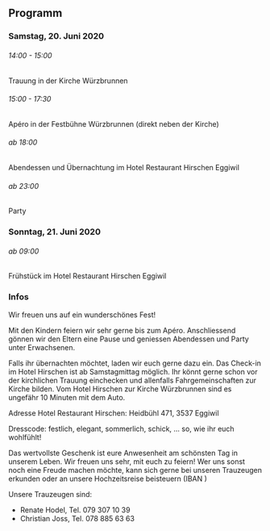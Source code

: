 ## Programm

### Samstag, 20. Juni 2020

###### 14:00 - 15:00

Trauung in der Kirche Würzbrunnen

###### 15:00 - 17:30

Apéro in der Festbühne Würzbrunnen (direkt neben der Kirche)

###### ab 18:00

Abendessen und Übernachtung im Hotel Restaurant Hirschen Eggiwil

###### ab 23:00

Party

### Sonntag, 21. Juni 2020

###### ab 09:00

Frühstück im Hotel Restaurant Hirschen Eggiwil

### Infos

Wir freuen uns auf ein wunderschönes Fest!

Mit den Kindern feiern wir sehr gerne bis zum Apéro. Anschliessend gönnen wir den Eltern eine Pause und geniessen Abendessen und Party unter Erwachsenen.

Falls ihr übernachten möchtet, laden wir euch gerne dazu ein. Das Check-in im Hotel Hirschen ist ab Samstagmittag möglich. Ihr könnt gerne schon vor der kirchlichen Trauung einchecken und allenfalls Fahrgemeinschaften zur Kirche bilden. Vom Hotel Hirschen zur Kirche Würzbrunnen sind es ungefähr 10 Minuten mit dem Auto.

Adresse Hotel Restaurant Hirschen: Heidbühl 471, 3537 Eggiwil

Dresscode: festlich, elegant, sommerlich, schick, ... so, wie ihr euch wohlfühlt!

Das wertvollste Geschenk ist eure Anwesenheit am schönsten Tag in unserem Leben. Wir freuen uns sehr, mit euch zu feiern! Wer uns sonst noch eine Freude machen möchte, kann sich gerne bei unseren Trauzeugen erkunden oder an unsere Hochzeitsreise beisteuern (IBAN  )

Unsere Trauzeugen sind:

* Renate Hodel, Tel. 079 307 10 39
* Christian Joss, Tel. 078 885 63 63
